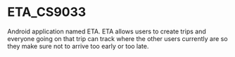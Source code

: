 # ETA_CS9033

Android application named ETA. ETA allows users to create trips and everyone going on that trip can track where the other users currently are so they make sure not to arrive too early or too late. 

